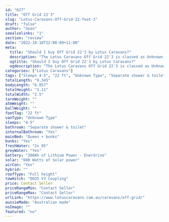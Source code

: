 ```yaml
---
id: "627"
title: "Off Grid 22'3"
slug: "Lotus-Caravans-Off-Grid-22-foot-3"
draft: "false"
author: "Sean"
seealsolinks: "1"
section: "review"
date: "2022-10-10T22:00:09+11:00"
meta:
  title: "Should I buy Off Grid 22'3 by Lotus Caravans?"
  description: "The Lotus Caravans Off Grid 22'3 is classed as Unknown Type, and sleeps 4-5 people. It is Australian made and comes in at 22 ft. It generally has Separate shower & toilet."
  ogtitle: "Should I buy Off Grid 22'3 by Lotus Caravans?"
  ogdescription: "The Lotus Caravans Off Grid 22'3 is classed as Unknown Type, and sleeps 4-5 people. It is Australian made and comes in at 22 ft. It generally has Separate shower & toilet."
categories: ["Lotus Caravans"]
tags: ["Sleeps 4-5", "22 ft", "Unknown Type", "Separate shower & toilet", "Full height", "Price Unknown", "Australian made"]
totalLength: "9.345"
bodyLength: "6.857"
totalHeight: "3.11"
totalWidth: "2.5"
tareWeight: ""
atmWeight: ""
ballWeight: ""
footTag: "22 ft"
vanType: "Unknown Type"
sleeps: "4-5"
bathroom: "Separate shower & toilet"
internalBathroom: "Yes"
mainBed: "Queen + bunks"
bunks: "Yes"
freshWater: "2x 95"
greyWater: "Yes"
battery: "200Ah of Lithium Power - Enerdrive"
solar: "600 Watts of Solar power"
airCon: "Yes"
hybrid: ""
roofType: "Full height"
towHitch: "DO35 V3 Coupling"
price: Contact Seller
priceRangeMin: "Contact Seller"
priceRangeMax: "Contact Seller"
urlLink: "https://www.lotuscaravans.com.au/caravans/off-grid/"
aussieMade: "Australian made"
noImage: ""
featured: "no"
---
```


